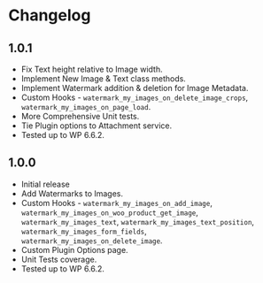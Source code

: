 # Changelog

## 1.0.1
* Fix Text height relative to Image width.
* Implement New Image & Text class methods.
* Implement Watermark addition & deletion for Image Metadata.
* Custom Hooks - `watermark_my_images_on_delete_image_crops`, `watermark_my_images_on_page_load`.
* More Comprehensive Unit tests.
* Tie Plugin options to Attachment service.
* Tested up to WP 6.6.2.

## 1.0.0
* Initial release
* Add Watermarks to Images.
* Custom Hooks - `watermark_my_images_on_add_image`, `watermark_my_images_on_woo_product_get_image`, `watermark_my_images_text`, `watermark_my_images_text_position`, `watermark_my_images_form_fields`, `watermark_my_images_on_delete_image`.
* Custom Plugin Options page.
* Unit Tests coverage.
* Tested up to WP 6.6.2.
